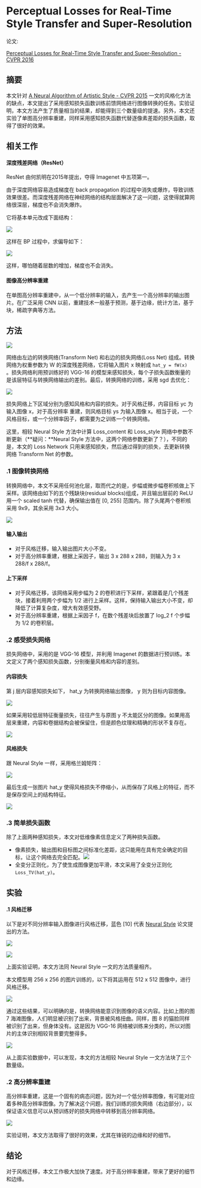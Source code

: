 # Perceptual Losses for Real-Time Style Transfer and Super-Resolution

论文:

[Perceptual Losses for Real-Time Style Transfer and Super-Resolution - CVPR 2016](https://arxiv.org/abs/1603.08155)



## 摘要

本文针对 [A Neural Algorithm of Artistic Style - CVPR 2015](https://arxiv.org/abs/1508.06576) 一文的风格化方法的缺点，本文提出了采用感知损失函数训练前馈网络进行图像转换的任务。实验证明，本文方法产生了质量相当的结果，却能得到三个数量级的提速。另外，本文还实验了单图高分辨率重建，同样采用感知损失函数代替逐像素差距的损失函数，取得了很好的效果。



## 相关工作

#### 深度残差网络（ResNet）

ResNet 由何凯明在2015年提出，夺得 Imagenet 中五项第一。

由于深度网络容易造成梯度在 back propagation 的过程中消失或爆炸，导致训练效果很差。而深度残差网络在神经网络的结构层面解决了这一问题，这使得就算网络很深层，梯度也不会消失爆炸。

它将基本单元改成下面结构：

![](pics/resnet.png)

这样在 BP 过程中，求偏导如下：

![](pics/1.png)

这样，哪怕随着层数的增加，梯度也不会消失。



#### 图像高分辨率重建

在单图高分辨率重建中，从一个低分辨率的输入，去产生一个高分辨率的输出图片。在广泛采用 CNN 以前，重建技术一般基于预测，基于边缘，统计方法，基于块，稀疏字典等方法。



## 方法

![](pics/fig_2.png)

网络由左边的转换网络(Transform Net) 和右边的损失网络(Loss Net) 组成。转换网络为权重参数为 W 的深度残差网络，它将输入图片 x 映射成 `hat_y = fW(x) ` 。损失网络利用预训练好的 VGG-16 的模型来感知损失，每个子损失函数衡量的是该层特征与转换网络输出的差别。最后，转换网络的训练，采用 sgd 去优化：

![](pics/2.png)

损失网络上下区域分别为感知风格和内容的损失。对于风格迁移，内容目标 yc 为输入图像 x，对于高分辨率 重建，则风格目标 ys 为输入图像 x。相当于说，一个风格目标，或一个分辨率因子，都需要为之训练一个转换网络。

这里，相较 Neural Style 方法中计算 Loss_content 和 Loss_style 网络中参数不断更新（**疑问：**Neural Style 方法中，这两个网络参数更新了？），不同的是，本文的 Loss Network 只用来感知损失，然后通过得到的损失，去更新转换网络 Transform Net 的参数。



### .1 图像转换网络

转换网络中，本文不采用任何池化层，取而代之的是，步幅或微步幅卷积核做上下采样。该网络由如下的五个残缺块(residual blocks)组成，并且输出层前的 ReLU 用一个 scaled tanh 代替，确保输出值在 [0, 255] 范围内。除了头尾两个卷积核采用 9x9，其余采用 3x3 大小。

![](pics/resblock.png)

#### 输入输出

* 对于风格迁移，输入输出图片大小不变。
* 对于高分辨率重建，根据上采因子，输出 3 x 288 x 288，则输入为 3 x 288/f x 288/f。

#### 上下采样

* 对于风格迁移，该网络采用步幅为 2 的卷积进行下采样，紧跟着是几个残差块，接着利用两个步幅为 1/2 进行上采样。这样，保持输入输出大小不变，却降低了计算复杂度，增大有效感受野。
* 对于高分辨率重建，根据上采因子 f，在数个残差块后放置了 log_2 f 个步幅为 1/2 的卷积层。



### .2 感受损失网络

损失网络中，采用的是 VGG-16 模型，并利用 Imagenet 的数据进行预训练。本文定义了两个感知损失函数，分别衡量风格和内容的差别。

#### 内容损失

第 j 层内容感知损失如下， hat_y 为转换网络输出图像， y 则为目标内容图像。

![](pics/3.png)

如果采用较低层特征衡量损失，往往产生与原图 y 不太能区分的图像。如果用高层来重建，内容和卷据结构会被保留住，但是颜色纹理和精确的形状不复存在。

![](pics/fig_3.png)

#### 风格损失

跟 Neural Style 一样，采用格兰姆矩阵：

![](pics/4.png)

最后生成一张图片 hat_y 使得风格损失不停缩小，从而保存了风格上的特征，而不是保存空间上的结构特征。

![](pics/fig_4.png)

### .3 简单损失函数

除了上面两种感知损失，本文对低维像素信息定义了两种损失函数。

* 像素损失，输出图和目标图之间标准化差距，这只能用在具有完全确定的目标，让这个网络去完全匹配。![](pics/5.png)
* 全变分正则化，为了使生成图像更加平滑，本文采用了全变分正则化 `Loss_TV(hat_y)`。



## 实验



#### .1 风格迁移

以下是对不同分辨率输入图像进行风格迁移，蓝色 [10] 代表 [Neural Style](https://arxiv.org/abs/1508.06576) 论文提出的方法。

![](pics/fig_5.png)

![](pics/fig_6.png)

上面实验证明，本文方法同 Neural Style 一文的方法质量相齐。

本文模型用 256 x 256 的图片训练的，以下将其运用在 512 x 512 图像中，进行风格迁移。

![](pics/fig_7.png)

通过这些结果，可以明确的是，转换网络能意识到图像的语义内容。比如上图的图 7 海滩图像，人们明显被识别了出来，背景被风格扭曲。同样，图 8 的猫脸同样被识别了出来，但身体没有。这是因为 VGG-16 网络被训练来分类的，所以对图片的主体识别相较背景要完整得多。

![](pics/fig_8.png)

从上面实验数据中，可以发现，本文的方法相较 Neural Style 一文方法块了三个数量级。

### .2 高分辨率重建

高分辨率重建，这是一个固有的病态问题，因为对一个低分辨率图像，有可能对应着多种高分辨率图像。为了解决这个问题，我们训练的损失网络（右边部分），以保证语义信息可以从预训练好的损失网络中转移到高分辨率网络。

![](pics/fig_9.png)

实验证明，本文方法取得了很好的效果，尤其在锋锐的边缘和好的细节。



## 结论

对于风格迁移，本文工作极大加快了速度。对于高分辨率重建，带来了更好的细节和边缘。





















